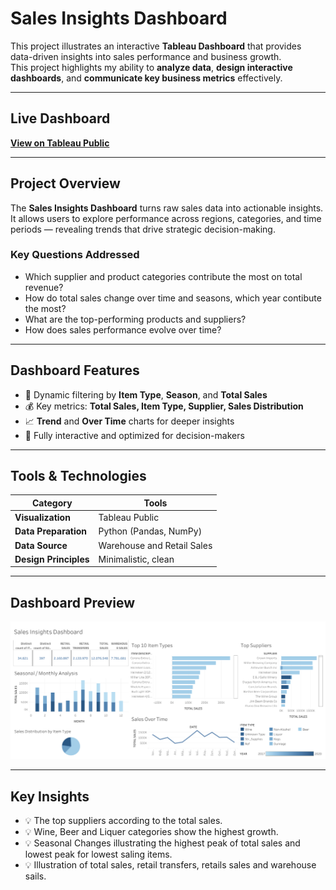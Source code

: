 # Sales Insights Dashboard

This project illustrates an interactive **Tableau Dashboard** that provides data-driven insights into sales performance and business growth.  
This project highlights my ability to **analyze data**, **design interactive dashboards**, and **communicate key business metrics** effectively.

---

##  Live Dashboard

**[View on Tableau Public](https://public.tableau.com/app/profile/kostanca.kovaci/viz/SalesInsightsDashboard_17613996793180/SalesInsightsDashboard)**  

---

## Project Overview

The **Sales Insights Dashboard** turns raw sales data into actionable insights.  
It allows users to explore performance across regions, categories, and time periods — revealing trends that drive strategic decision-making.

### Key Questions Addressed
- Which supplier and product categories contribute the most on total revenue?
- How do total sales change over time and seasons, which year contibute the most?
- What are the top-performing products and suppliers?
- How does sales performance evolve over time?

---

## Dashboard Features

- 📅 Dynamic filtering by **Item Type**, **Season**, and **Total Sales**  
- 💰 Key metrics: **Total Sales, Item Type, Supplier, Sales Distribution**   
- 📈 **Trend** and **Over Time** charts for deeper insights  
- 🧭 Fully interactive and optimized for decision-makers  

---

## Tools & Technologies

| Category | Tools |
|-----------|-------|
| **Visualization** | Tableau Public |
| **Data Preparation** | Python (Pandas, NumPy) |
| **Data Source** | Warehouse and Retail Sales |
| **Design Principles** | Minimalistic, clean |

---


## Dashboard Preview

![Sales Insights Dashboard Preview](https://github.com/kovacikostanca/Data-Science-Portfolio/blob/main/Sales%20Insights%20Dashboard/Sales%20Insights%20Dashboard.png)  

---

## Key Insights

- 💡 The top suppliers according to the total sales.  
- 💡 Wine, Beer and Liquer categories show the highest growth.   
- 💡 Seasonal Changes illustrating the highest peak of total sales and lowest peak for lowest saling items.
- 💡 Illustration of total sales, retail transfers, retails sales and warehouse sails. 
 
